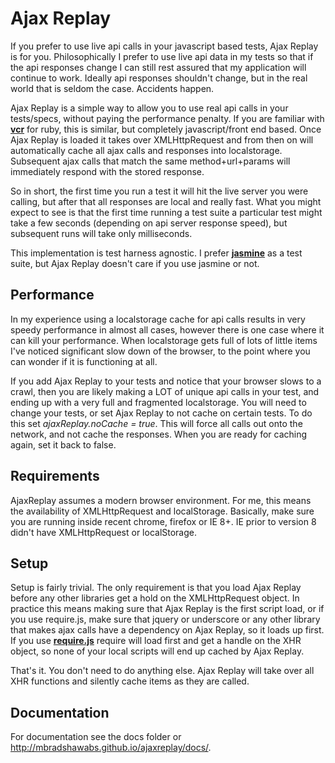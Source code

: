 # Ajax Replay

If you prefer to use live api calls in your javascript based tests, Ajax Replay is for you.  Philosophically I prefer to use live api data in my tests so that if the api responses change I can still rest assured that my application will continue to work.  Ideally api responses shouldn't change, but in the real world that is seldom the case.  Accidents happen.

Ajax Replay is a simple way to allow you to use real api calls in your tests/specs, without paying the performance penalty.  If you are familiar with **[vcr](https://github.com/vcr/vcr)** for ruby, this is similar, but completely javascript/front end based.  Once Ajax Replay is loaded it takes over XMLHttpRequest and from then on will automatically cache all ajax calls and responses into localstorage.  Subsequent ajax calls that match the same method+url+params will immediately respond with the stored response.

So in short, the first time you run a test it will hit the live server you were calling, but after that all responses are local and really fast.  What you might expect to see is that the first time running a test suite a particular test might take a few seconds (depending on api server response speed), but subsequent runs will take only milliseconds.

This implementation is test harness agnostic.  I prefer **[jasmine](http://pivotal.github.io/jasmine/)** as a test suite, but Ajax Replay doesn't care if you use jasmine or not.

## Performance

In my experience using a localstorage cache for api calls results in very speedy performance in almost all cases, however there is one case where it can kill your performance.  When localstorage gets full of lots of little items I've noticed significant slow down of the browser, to the point where you can wonder if it is functioning at all.

If you add Ajax Replay to your tests and notice that your browser slows to a crawl, then you are likely making a LOT of unique api calls in your test, and ending up with a very full and fragmented localstorage.  You will need to change your tests, or set Ajax Replay to not cache on certain tests.  To do this set *ajaxReplay.noCache = true*.  This will force all calls out onto the network, and not cache the responses.  When you are ready for caching again, set it back to false.

## Requirements

AjaxReplay assumes a modern browser environment.  For me, this means the availability of XMLHttpRequest and localStorage.  Basically, make sure you are running inside recent chrome, firefox or IE 8+.  IE prior to version 8 didn't have XMLHttpRequest or localStorage.

## Setup

Setup is fairly trivial.  The only requirement is that you load Ajax Replay before any other libraries get a hold on the XMLHttpRequest object.  In practice this means making sure that Ajax Replay is the first script load, or if you use require.js, make sure that jquery or underscore or any other library that makes ajax calls have a dependency on Ajax Replay, so it loads up first.  If you use **[require.js](http://requirejs.org/)** require will load first and get a handle on the XHR object, so none of your local scripts will end up cached by Ajax Replay.

That's it.  You don't need to do anything else.  Ajax Replay will take over all XHR functions and silently cache items as they are called.

## Documentation

For documentation see the docs folder or http://mbradshawabs.github.io/ajaxreplay/docs/.